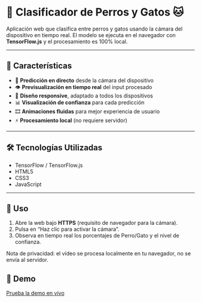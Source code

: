 # 🐶 Clasificador de Perros y Gatos 🐱

Aplicación web que clasifica entre perros y gatos usando la cámara del dispositivo en tiempo real. El modelo se ejecuta en el navegador con **TensorFlow.js** y el procesamiento es 100% local.

---

## 🌟 Características

- 🎥 **Predicción en directo** desde la cámara del dispositivo
- 👁️ **Previsualización en tiempo real** del input procesado
- 📱 **Diseño responsive**, adaptado a todos los dispositivos
- 📊 **Visualización de confianza** para cada predicción
- 🎞️ **Animaciones fluidas** para mejor experiencia de usuario
- ⚡ **Procesamiento local** (no requiere servidor)

---

## 🛠️ Tecnologías Utilizadas

- TensorFlow / TensorFlow.js
- HTML5
- CSS3
- JavaScript

---

## 🚀 Uso

1) Abre la web bajo **HTTPS** (requisito de navegador para la cámara).
2) Pulsa en “Haz clic para activar la cámara”.
3) Observa en tiempo real los porcentajes de Perro/Gato y el nivel de confianza.

Nota de privacidad: el vídeo se procesa localmente en tu navegador, no se envía al servidor.

## 🚀 Demo

[Prueba la demo en vivo](https://ralvarado23.github.io/dog-vs-cats-web-classificator/)
